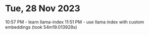 # Tue, 28 Nov 2023

10:57 PM - learn llama-index
11:51 PM - use llama index with custom embeddings (took 54m19.013928s)
